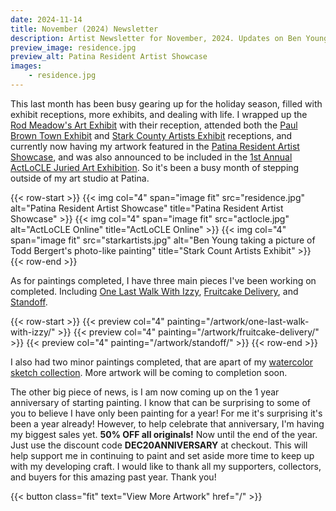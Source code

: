 ```yaml
---
date: 2024-11-14
title: November (2024) Newsletter
description: Artist Newsletter for November, 2024. Updates on Ben Young's artwork and activities'
preview_image: residence.jpg
preview_alt: Patina Resident Artist Showcase
images:
    - residence.jpg
---
```


This last month has been busy gearing up for the holiday season, filled with exhibit receptions, more exhibits, and dealing with life. I wrapped up the [Rod Meadow's Art Exhibit](https://www.facebook.com/people/Rod-Meadows-Canton-Art-Call/100083858452065/) with their reception, attended both the [Paul Brown Town Exhibit](https://paulbrownmuseum.org) and [Stark County Artists Exhibit](https://www.massillonmuseum.org/) receptions, and currently now having my artwork featured in the [Patina Resident Artist Showcase](http://patinaartscentre.com/), and was also announced to be included in the [1st Annual ActLoCLE Juried Art Exhibition](https://www.actlocle.org/firstexhibition/). So it's been a busy month of stepping outside of my art studio at Patina.

<!--more-->

{{< row-start >}}
    {{< img col="4" span="image fit" src="residence.jpg" alt="Patina Resident Artist Showcase" title="Patina Resident Artist Showcase" >}}
    {{< img col="4" span="image fit" src="actlocle.jpg" alt="ActLoCLE Online" title="ActLoCLE Online" >}}
    {{< img col="4" span="image fit" src="starkartists.jpg" alt="Ben Young taking a picture of Todd Bergert's photo-like painting" title="Stark Count Artists Exhibit" >}}
{{< row-end >}}

As for paintings completed, I have three main pieces I've been working on completed. Including [One Last Walk With Izzy](/artwork/one-last-walk-with-izzy), [Fruitcake Delivery](/artwork/fruitcake-delivery), and [Standoff](/artwork/standoff).

{{< row-start >}}
    {{< preview col="4" painting="/artwork/one-last-walk-with-izzy/" >}}
    {{< preview col="4" painting="/artwork/fruitcake-delivery/" >}}
    {{< preview col="4" painting="/artwork/standoff/" >}}
{{< row-end >}}

I also had two minor paintings completed, that are apart of my [watercolor sketch collection](collections/watercolor-sketches). More artwork will be coming to completion soon.

The other big piece of news, is I am now coming up on the 1 year anniversary of starting painting. I know that can be surprising to some of you to believe I have only been painting for a year! For me it's surprising it's been a year already! However, to help celebrate that anniversary, I'm having my biggest sales yet. **50% OFF all originals!** Now until the end of the year. Just use the discount code **DEC20ANNIVERSARY** at checkout. This will help support me in continuing to paint and set aside more time to keep up with my developing craft. I would like to thank all my supporters, collectors, and buyers for this amazing past year. Thank you!

{{< button class="fit" text="View More Artwork" href="/" >}}